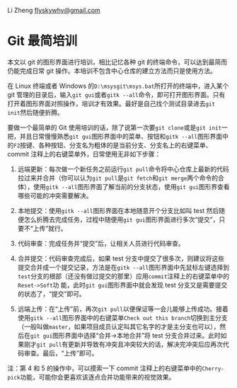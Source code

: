 Li Zheng <flyskywhy@gmail.com>

# Git 最简培训
本文以 git 的图形界面进行培训，相比记忆各种 git 的终端命令，可以达到最简而仍能完成日常 git 操作。本培训不包含中心仓库的建立方法而只是使用方法。

在 Linux 终端或者 Windows 的`D:\msysgit\msys.bat`所打开的终端中，进入某个 git 管理的目录后，输入`git gui`或者`gitk --all`命令，即可打开图形界面。只有打开着图形界面对照操作，培训才有效果。最好是自己找个测试目录进去`git init`然后随便折腾。

要做一个最简单的 Git 使用培训的话，除了说第一次要`git clone`或是`git init`一把，并且日常慢慢熟悉`git gui`图形界面中的菜单、按钮和`gitk --all`图形界面中的`F2`按键、各种按钮、分支名为粗体的是当前分支、分支名上的右键菜单、commit 注释上的右键菜单外，日常使用无非如下步骤：

1. 远端更新：每次做一个新任务之前运行`git pull`命令将中心仓库上最新的代码拉过来并合并（你可以认为`git pull`是`git fetch`和`git merge`两个命令的合体），使用`gitk --all`图形界面了解当前的分支状态，使用`git gui`图形界查看哪些可能的冲突需要解决。

2. 本地提交：使用`gitk --all`图形界面在本地随意开个分支比如叫 test 然后随便怎么折腾去完成任务，过程中随便用`git gui`图形界面进行多次“提交”，只要不“上传”就行。

3. 代码审查：完成任务并“提交”后，让相关人员进行代码审查。

4. 合并提交：代码审查完成后，如果 test 分支中提交了很多次，则建议将这些提交合并成一个提交记录，方法是在`gitk --all`图形界面中先鼠标左键选择到`test`分支的根部（还没有做过提交的那里）应用`commit`注释上的右键菜单中的`Reset->Soft`功 能，此时`git gui`图形界面中就会发现 test 分支又是需要提交的状态了，“提交”即可。

5. 远端上传：在“上传”前，再次`git pull`以便保证等一会儿能够上传成功。接着使用`gitk --all`图形界面中的右键菜单`Check out this branch`切换到主分支（一般叫做`master`，如果项目成员认定叫其它名字的才是主分支也可以），然后在`git gui`图形界面中选择“合并->本地合并”将 test 分支合并过来。此时如果刚才`git pull`有更新并导致有冲突且冲突较大的话，解决完冲突后应再次代码审查。最后，“上传”即可。

注：第 4 和 5 的操作中，可以摸索一下 commit 注释上的右键菜单中的`Cherry-pick`功能，可能你会更喜欢该逐点合并功能带来的视觉效果。